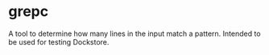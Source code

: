 # grepc
A tool to determine how many lines in the input match a pattern.
Intended to be used for testing Dockstore.
